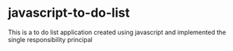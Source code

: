 # javascript-to-do-list
This is a to do list application created using javascript and implemented the single responsibility principal
